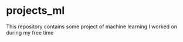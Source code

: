 # projects_ml
This repository contains some project of machine learning I worked on during my free time
